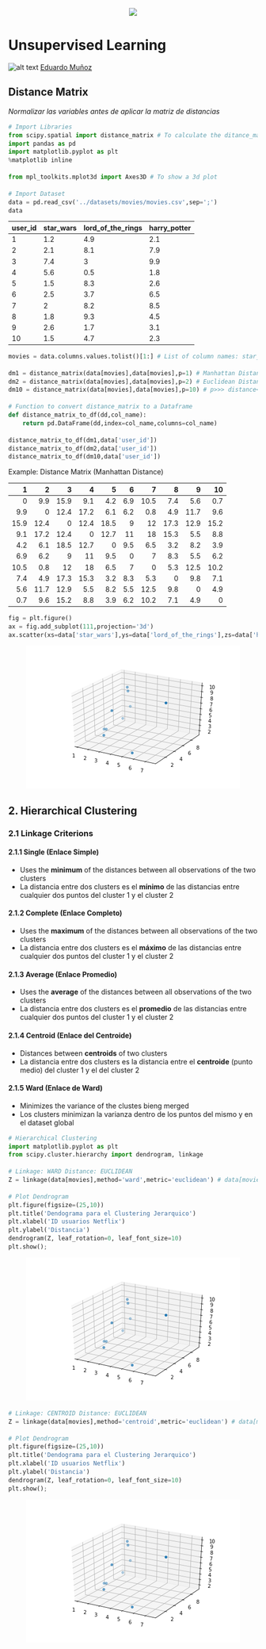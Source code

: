 <p align="center"> 
<img src="https://github.com/emunozlorenzo/MasterDataScience/blob/master/img/image2.png">
</p>

# Unsupervised Learning

![alt text](https://github.com/emunozlorenzo/MasterDataScience/blob/master/img/icon2.png "Logo Title Text 1") [Eduardo Muñoz](https://www.linkedin.com/in/eduardo-mu%C3%B1oz-lorenzo-14144a144/)

## Distance Matrix

*Normalizar las variables antes de aplicar la matriz de distancias*

```python
# Import Libraries
from scipy.spatial import distance_matrix # To calculate the ditance_matrix
import pandas as pd
import matplotlib.pyplot as plt
%matplotlib inline

from mpl_toolkits.mplot3d import Axes3D # To show a 3d plot

# Import Dataset
data = pd.read_csv('../datasets/movies/movies.csv',sep=';')
data
```
|    user_id |   star_wars |   lord_of_the_rings |   harry_potter |
| ----------|------------|--------------------|---------------|
|          1 |         1.2 |                 4.9 |            2.1 |
|          2 |         2.1 |                 8.1 |            7.9 |
|          3 |         7.4 |                 3   |            9.9 |
|          4 |         5.6 |                 0.5 |            1.8 |
|          5 |         1.5 |                 8.3 |            2.6 |
|          6 |         2.5 |                 3.7 |            6.5 |
|          7 |         2   |                 8.2 |            8.5 |
|          8 |         1.8 |                 9.3 |            4.5 |
|          9 |         2.6 |                 1.7 |            3.1 |
|         10 |         1.5 |                 4.7 |            2.3 |

```python
movies = data.columns.values.tolist()[1:] # List of column names: star_wars,lord_of_the_rings,harry_potter

dm1 = distance_matrix(data[movies],data[movies],p=1) # Manhattan Distance
dm2 = distance_matrix(data[movies],data[movies],p=2) # Euclidean Distance
dm10 = distance_matrix(data[movies],data[movies],p=10) # p>>> distance<<<

# Function to convert distance_matrix to a Dataframe
def distance_matrix_to_df(dd,col_name):
    return pd.DataFrame(dd,index=col_name,columns=col_name)
    
distance_matrix_to_df(dm1,data['user_id'])
distance_matrix_to_df(dm2,data['user_id'])
distance_matrix_to_df(dm10,data['user_id'])
```
Example: Distance Matrix (Manhattan Distance)

|     1 |    2 |    3 |    4 |    5 |    6 |    7 |    8 |    9 |   10 |
| -----:|-----:|-----:|-----:|-----:|-----:|-----:|-----:|-----:|-----:|
|   0   |  9.9 | 15.9 |  9.1 |  4.2 |  6.9 | 10.5 |  7.4 |  5.6 |  0.7 |
|   9.9 |  0   | 12.4 | 17.2 |  6.1 |  6.2 |  0.8 |  4.9 | 11.7 |  9.6 |
|  15.9 | 12.4 |  0   | 12.4 | 18.5 |  9   | 12   | 17.3 | 12.9 | 15.2 |
|   9.1 | 17.2 | 12.4 |  0   | 12.7 | 11   | 18   | 15.3 |  5.5 |  8.8 |
|   4.2 |  6.1 | 18.5 | 12.7 |  0   |  9.5 |  6.5 |  3.2 |  8.2 |  3.9 |
|   6.9 |  6.2 |  9   | 11   |  9.5 |  0   |  7   |  8.3 |  5.5 |  6.2 |
|  10.5 |  0.8 | 12   | 18   |  6.5 |  7   |  0   |  5.3 | 12.5 | 10.2 |
|   7.4 |  4.9 | 17.3 | 15.3 |  3.2 |  8.3 |  5.3 |  0   |  9.8 |  7.1 |
|   5.6 | 11.7 | 12.9 |  5.5 |  8.2 |  5.5 | 12.5 |  9.8 |  0   |  4.9 |
|   0.7 |  9.6 | 15.2 |  8.8 |  3.9 |  6.2 | 10.2 |  7.1 |  4.9 |  0   |

```python
fig = plt.figure()
ax = fig.add_subplot(111,projection='3d')
ax.scatter(xs=data['star_wars'],ys=data['lord_of_the_rings'],zs=data['harry_potter']);
```

<p align="center"> 
<img src="https://github.com/emunozlorenzo/MyCheatSheets/blob/master/img/3dplot.png">
</p>

## 2. Hierarchical Clustering

### 2.1 Linkage Criterions

#### 2.1.1 Single (Enlace Simple)
- Uses the __minimum__ of the distances between all observations of the two clusters
- La distancia entre dos clusters es el __mínimo__ de las distancias entre cualquier dos puntos del cluster 1 y el cluster 2 

#### 2.1.2 Complete (Enlace Completo)
- Uses the __maximum__ of the distances between all observations of the two clusters
- La distancia entre dos clusters es el __máximo__ de las distancias entre cualquier dos puntos del cluster 1 y el cluster 2 

#### 2.1.3 Average (Enlace Promedio)
- Uses the __average__ of the distances between all observations of the two clusters
- La distancia entre dos clusters es el __promedio__ de las distancias entre cualquier dos puntos del cluster 1 y el cluster 2 

#### 2.1.4 Centroid (Enlace del Centroide)
- Distances between __centroids__ of two clusters
- La distancia entre dos clusters es la distancia entre el __centroide__ (punto medio) del cluster 1 y el del cluster 2 

#### 2.1.5 Ward (Enlace de Ward)
- Minimizes the variance of the clustes bieng merged
- Los clusters minimizan la varianza dentro de los puntos del mismo y en el dataset global 

```python
# Hierarchical Clustering
import matplotlib.pyplot as plt
from scipy.cluster.hierarchy import dendrogram, linkage

# Linkage: WARD Distance: EUCLIDEAN 
Z = linkage(data[movies],method='ward',metric='euclidean') # data[movies] definido arriba

# Plot Dendrogram 
plt.figure(figsize=(25,10))
plt.title('Dendograma para el Clustering Jerarquico')
plt.xlabel('ID usuarios Netflix')
plt.ylabel('Distancia')
dendrogram(Z, leaf_rotation=0, leaf_font_size=10)
plt.show();
```

<p align="center"> 
<img src="https://github.com/emunozlorenzo/MyCheatSheets/blob/master/img/ward.png">
</p>

```python
# Linkage: CENTROID Distance: EUCLIDEAN 
Z = linkage(data[movies],method='centroid',metric='euclidean') # data[movies] definido arriba

# Plot Dendrogram 
plt.figure(figsize=(25,10))
plt.title('Dendograma para el Clustering Jerarquico')
plt.xlabel('ID usuarios Netflix')
plt.ylabel('Distancia')
dendrogram(Z, leaf_rotation=0, leaf_font_size=10)
plt.show();
```

<p align="center"> 
<img src="https://github.com/emunozlorenzo/MyCheatSheets/blob/master/img/centroid.png">
</p>
